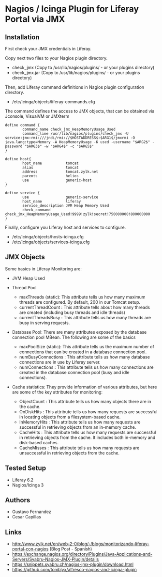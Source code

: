 # Nagios / Icinga Plugin for Liferay Portal via JMX

## Installation

First check your JMX credentials in Liferay.

Copy next two files to your Nagios plugin directory.
 - check_jmx (Copy to /usr/lib/nagios/plugins/ - or your plugins directory) 
 - check_jmx.jar (Copy to /usr/lib/nagios/plugins/ - or your plugins directory) 
 
Then, add Liferay command definitions in Nagios plugin configuration directory.
 - /etc/icinga/objects/liferay-commands.cfg
 
The command defines the access to JMX objects, that can be obtained via Jconsole, VisualVM or JMXterm
 
```
define command {
        command_name check_jmx_HeapMemoryUsage_Used
        command_line /usr/lib/nagios/plugins/check_jmx -U service:jmx:rmi:///jndi/rmi://$HOSTADDRESS$:$ARG1$/jmxrmi -O java.lang:type=Memory -A HeapMemoryUsage -K used -username "$ARG2$" -password "$ARG3$" -w "$ARG4$" -c "$ARG5$"
}
```

```
define host{
        host_name           tomcat
        alias               tomcat
        address             tomcat.zylk.net
        parents             helios
        use                 generic-host
}
```

```
define service {
        use                 generic-service
        host_name           liferay
        service_description JVM Heap Memory Used
        check_command       check_jmx_HeapMemoryUsage_Used!9999!zylk!secret!750000000!800000000
}
```

 
Finally, configure you Liferay host and services to configure. 
- /etc/icinga/objects/hosts-icinga.cfg 
- /etc/icinga/objects/services-icinga.cfg 

## JMX Objects

Some basics in Liferay Monitoring are:

* JVM Heap Used 

* Thread Pool
  * maxThreads (static): This attribute tells us how many maximum threads
are configured. By default, 200 in our Tomcat setup.
  * currentThreadCount : This attribute tells about how many threads are created (including busy threads and idle threads)
  * currentThreadsBusy : This attribute tells us how many threads are busy in serving requests.

* Database Pool: There are many attributes exposed by the database connection pool MBean. The following are some of the basics
  * maxPoolSize (static): This attribute tells us the maximum number of connections that can be created in a database connection pool. 
  * numBusyConnections : This attribute tells us how many database connections are in use by Liferay server.
  * numConnections : This attribute tells us how many connections are created in the database connection pool (busy and idle connections).

* Cache statistics: They provide information of various attributes, but here are some of the key attributes for monitoring:
  * ObjectCount : This attribute tells us how many objects there are in the cache.
  * OnDiskHits : This attribute tells us how many requests are successful in locating objects from a filesystem-based cache. 
  * InMemoryHits : This attribute tells us how many requests are successful in retrieving objects from an in-memory cache.
  * CacheHits : This attribute tells us how many requests are successful in retrieving objects from the cache. It includes both in-memory and disk-based caches.
  * CacheMisses : This attribute tells us how many requests are unsuccessful in retrieving objects from the cache.

## Tested Setup

- Liferay 6.2
- Nagios/Icinga 3

## Authors

- Gustavo Fernandez
- Cesar Capillas

## Links

- http://www.zylk.net/en/web-2-0/blog/-/blogs/monitorizando-liferay-portal-con-nagios (Blog Post - Spanish)
- https://exchange.nagios.org/directory/Plugins/Java-Applications-and-Servers/Syabru-Nagios-JMX-Plugin/details
- https://snippets.syabru.ch/nagios-jmx-plugin/download.html
- https://github.com/toniblyx/alfresco-nagios-and-icinga-plugin
